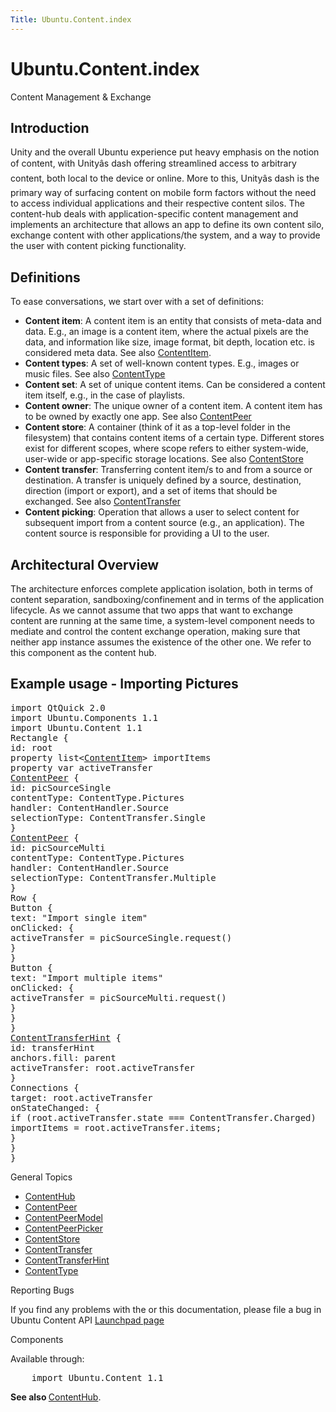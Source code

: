 ```yaml
---
Title: Ubuntu.Content.index
---
```


# Ubuntu.Content.index

<span class="subtitle"></span>
<!-- $$$index.html-description -->
<h0 id="content-management-exchange">Content Management &amp; Exchange</h0>
<h2 id="introduction">Introduction</h2>
<p>Unity and the overall Ubuntu experience put heavy emphasis on the notion of content, with Unityâs dash offering streamlined access to arbitrary content, both local to the device or online. More to this, Unityâs dash is the primary way of surfacing content on mobile form factors without the need to access individual applications and their respective content silos. The content-hub deals with application-specific content management and implements an architecture that allows an app to define its own content silo, exchange content with other applications/the system, and a way to provide the user with content picking functionality.</p>
<h2 id="definitions">Definitions</h2>
<p>To ease conversations, we start over with a set of definitions:</p>
<ul>
<li><b>Content item</b>: A content item is an entity that consists of meta-data and data. E.g&#x2e;, an image is a content item, where the actual pixels are the data, and information like size, image format, bit depth, location etc. is considered meta data. See also <a href="Ubuntu.Content.ContentItem.md">ContentItem</a>.</li>
<li><b>Content types</b>: A set of well-known content types. E.g&#x2e;, images or music files. See also <a href="Ubuntu.Content.ContentType.md">ContentType</a></li>
<li><b>Content set</b>: A set of unique content items. Can be considered a content item itself, e.g&#x2e;, in the case of playlists.</li>
<li><b>Content owner</b>: The unique owner of a content item. A content item has to be owned by exactly one app. See also <a href="Ubuntu.Content.ContentPeer.md">ContentPeer</a></li>
<li><b>Content store</b>: A container (think of it as a top-level folder in the filesystem) that contains content items of a certain type. Different stores exist for different scopes, where scope refers to either system-wide, user-wide or app-specific storage locations. See also <a href="Ubuntu.Content.ContentStore.md">ContentStore</a></li>
<li><b>Content transfer</b>: Transferring content item/s to and from a source or destination. A transfer is uniquely defined by a source, destination, direction (import or export), and a set of items that should be exchanged. See also <a href="Ubuntu.Content.ContentTransfer.md">ContentTransfer</a></li>
<li><b>Content picking</b>: Operation that allows a user to select content for subsequent import from a content source (e.g&#x2e;, an application). The content source is responsible for providing a UI to the user.</li>
</ul>
<h2 id="architectural-overview">Architectural Overview</h2>
<p>The architecture enforces complete application isolation, both in terms of content separation, sandboxing/confinement and in terms of the application lifecycle. As we cannot assume that two apps that want to exchange content are running at the same time, a system-level component needs to mediate and control the content exchange operation, making sure that neither app instance assumes the existence of the other one. We refer to this component as the content hub.</p>
<h2 id="example-usage-importing-pictures">Example usage - Importing Pictures</h2>
<pre class="qml">import QtQuick 2.0
import Ubuntu.Components 1.1
import Ubuntu.Content 1.1
<span class="type">Rectangle</span> {
<span class="name">id</span>: <span class="name">root</span>
property list&lt;<span class="type"><a href="Ubuntu.Content.ContentItem.md">ContentItem</a></span>&gt; <span class="name">importItems</span>
property <span class="type">var</span> <span class="name">activeTransfer</span>
<span class="type"><a href="Ubuntu.Content.ContentPeer.md">ContentPeer</a></span> {
<span class="name">id</span>: <span class="name">picSourceSingle</span>
<span class="name">contentType</span>: <span class="name">ContentType</span>.<span class="name">Pictures</span>
<span class="name">handler</span>: <span class="name">ContentHandler</span>.<span class="name">Source</span>
<span class="name">selectionType</span>: <span class="name">ContentTransfer</span>.<span class="name">Single</span>
}
<span class="type"><a href="Ubuntu.Content.ContentPeer.md">ContentPeer</a></span> {
<span class="name">id</span>: <span class="name">picSourceMulti</span>
<span class="name">contentType</span>: <span class="name">ContentType</span>.<span class="name">Pictures</span>
<span class="name">handler</span>: <span class="name">ContentHandler</span>.<span class="name">Source</span>
<span class="name">selectionType</span>: <span class="name">ContentTransfer</span>.<span class="name">Multiple</span>
}
<span class="type">Row</span> {
<span class="type">Button</span> {
<span class="name">text</span>: <span class="string">&quot;Import single item&quot;</span>
<span class="name">onClicked</span>: {
<span class="name">activeTransfer</span> <span class="operator">=</span> <span class="name">picSourceSingle</span>.<span class="name">request</span>()
}
}
<span class="type">Button</span> {
<span class="name">text</span>: <span class="string">&quot;Import multiple items&quot;</span>
<span class="name">onClicked</span>: {
<span class="name">activeTransfer</span> <span class="operator">=</span> <span class="name">picSourceMulti</span>.<span class="name">request</span>()
}
}
}
<span class="type"><a href="Ubuntu.Content.ContentTransferHint.md">ContentTransferHint</a></span> {
<span class="name">id</span>: <span class="name">transferHint</span>
<span class="name">anchors</span>.fill: <span class="name">parent</span>
<span class="name">activeTransfer</span>: <span class="name">root</span>.<span class="name">activeTransfer</span>
}
<span class="type">Connections</span> {
<span class="name">target</span>: <span class="name">root</span>.<span class="name">activeTransfer</span>
<span class="name">onStateChanged</span>: {
<span class="keyword">if</span> (<span class="name">root</span>.<span class="name">activeTransfer</span>.<span class="name">state</span> <span class="operator">===</span> <span class="name">ContentTransfer</span>.<span class="name">Charged</span>)
<span class="name">importItems</span> <span class="operator">=</span> <span class="name">root</span>.<span class="name">activeTransfer</span>.<span class="name">items</span>;
}
}
}</pre>
<h0 id="general-topics">General Topics</h0>
<ul>
<li><a href="Ubuntu.Content.ContentHub.md">ContentHub</a></li>
<li><a href="Ubuntu.Content.ContentPeer.md">ContentPeer</a></li>
<li><a href="Ubuntu.Content.ContentPeerModel.md">ContentPeerModel</a></li>
<li><a href="Ubuntu.Content.ContentPeerPicker.md">ContentPeerPicker</a></li>
<li><a href="Ubuntu.Content.ContentStore.md">ContentStore</a></li>
<li><a href="Ubuntu.Content.ContentTransfer.md">ContentTransfer</a></li>
<li><a href="Ubuntu.Content.ContentTransferHint.md">ContentTransferHint</a></li>
<li><a href="Ubuntu.Content.ContentType.md">ContentType</a></li>
</ul>
<h0 id="reporting-bugs">Reporting Bugs</h0>
<p>If you find any problems with the or this documentation, please file a bug in Ubuntu Content API <a href="https://bugs.launchpad.net/content-hub">Launchpad page</a></p>
<h0 id="components">Components</h0>
<p>Available through:</p>
<pre class="cpp">    import Ubuntu<span class="operator">.</span>Content <span class="number">1.1</span></pre>
<p><b>See also </b><a href="Ubuntu.Content.ContentHub.md">ContentHub</a>.</p>
<!-- @@@index.html -->
<p class="naviNextPrevious footerNavi">
</p>

